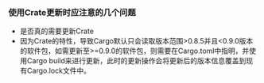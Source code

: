 ### 使用Crate更新时应注意的几个问题

- 是否真的需要更新Crate
- 因为Crate的特性，导致Cargo默认只会读取版本范围>0.8.5并且<0.9.0版本的软件包，如需更新至>=0.9.0的软件包，则需要在Cargo.toml中指明，并使用Cargo build来进行更新，此时的更新操作会将更新后的版本信息覆盖到现有Cargo.lock文件中。

